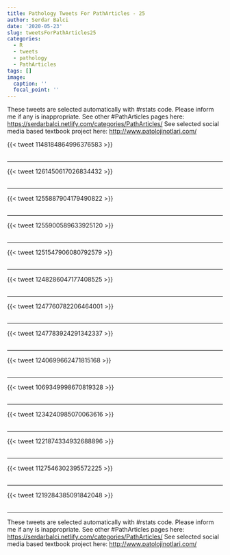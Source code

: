 ```yaml
---
title: Pathology Tweets For PathArticles - 25
author: Serdar Balci
date: '2020-05-23'
slug: tweetsForPathArticles25
categories:
  - R
  - tweets
  - pathology
  - PathArticles
tags: []
image:
  caption: ''
  focal_point: ''
---
```



These tweets are selected automatically with #rstats code. Please inform me if any is inappropriate.
See other #PathArticles pages here: https://serdarbalci.netlify.com/categories/PathArticles/ 
See selected social media based textbook project here: http://www.patolojinotlari.com/

{{< tweet 1148184864996376583 >}}
<br>
<br>
<hr>
{{< tweet 1261450617026834432 >}}
<br>
<br>
<hr>
{{< tweet 1255887904179490822 >}}
<br>
<br>
<hr>
{{< tweet 1255900589633925120 >}}
<br>
<br>
<hr>
{{< tweet 1251547906080792579 >}}
<br>
<br>
<hr>
{{< tweet 1248286047177408525 >}}
<br>
<br>
<hr>
{{< tweet 1247760782206464001 >}}
<br>
<br>
<hr>
{{< tweet 1247783924291342337 >}}
<br>
<br>
<hr>
{{< tweet 1240699662471815168 >}}
<br>
<br>
<hr>
{{< tweet 1069349998670819328 >}}
<br>
<br>
<hr>
{{< tweet 1234240985070063616 >}}
<br>
<br>
<hr>
{{< tweet 1221874334932688896 >}}
<br>
<br>
<hr>
{{< tweet 1127546302395572225 >}}
<br>
<br>
<hr>
{{< tweet 1219284385091842048 >}}
<br>
<br>
<hr>


These tweets are selected automatically with #rstats code. Please inform me if any is inappropriate.
See other #PathArticles pages here: https://serdarbalci.netlify.com/categories/PathArticles/ 
See selected social media based textbook project here: http://www.patolojinotlari.com/
